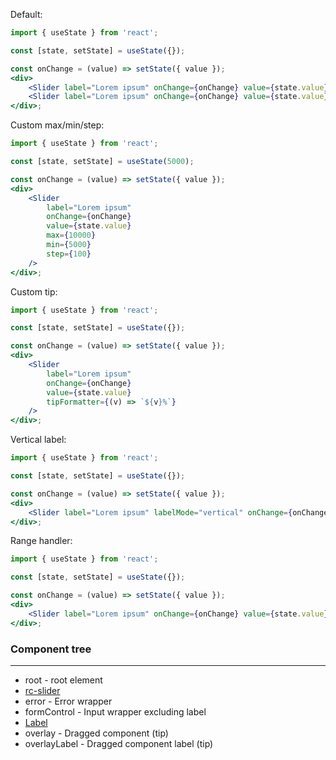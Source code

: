 Default:

```jsx
import { useState } from 'react';

const [state, setState] = useState({});

const onChange = (value) => setState({ value });
<div>
    <Slider label="Lorem ipsum" onChange={onChange} value={state.value} />
    <Slider label="Lorem ipsum" onChange={onChange} value={state.value} isReadOnly />
</div>;
```

Custom max/min/step:

```jsx
import { useState } from 'react';

const [state, setState] = useState(5000);

const onChange = (value) => setState({ value });
<div>
    <Slider
        label="Lorem ipsum"
        onChange={onChange}
        value={state.value}
        max={10000}
        min={5000}
        step={100}
    />
</div>;
```

Custom tip:

```jsx
import { useState } from 'react';

const [state, setState] = useState({});

const onChange = (value) => setState({ value });
<div>
    <Slider
        label="Lorem ipsum"
        onChange={onChange}
        value={state.value}
        tipFormatter={(v) => `${v}%`}
    />
</div>;
```

Vertical label:

```jsx
import { useState } from 'react';

const [state, setState] = useState({});

const onChange = (value) => setState({ value });
<div>
    <Slider label="Lorem ipsum" labelMode="vertical" onChange={onChange} value={state.value} />
</div>;
```

Range handler:

```jsx
import { useState } from 'react';

const [state, setState] = useState({});

const onChange = (value) => setState({ value });
<div>
    <Slider label="Lorem ipsum" onChange={onChange} value={state.value} isRange />
</div>;
```

### Component tree

---

-   root - root element
-   [rc-slider](https://github.com/react-component/slider/)
-   error - Error wrapper
-   formControl - Input wrapper excluding label
-   [Label](#/Forms?id=label)
-   overlay - Dragged component (tip)
-   overlayLabel - Dragged component label (tip)
